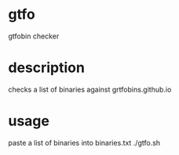 # gtfo
gtfobin checker

# description
checks a list of binaries against grtfobins.github.io

# usage
paste a list of binaries into binaries.txt
./gtfo.sh
